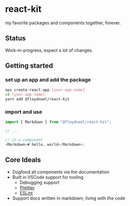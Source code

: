 # react-kit

my favorite packages and components together, forever.

## Status

Work-in-progress, expect a lot of changes.

## Getting started

### set up an app and add the package

```sh
npx create-react-app [your-app-name]
cd [your-app-name]
yarn add @floydnoel/react-kit
```

### import and use

```js
import { Markdown } from "@floydnoel/react-kit";

// ...

// in a component
<Markdown># hello, world</Markdown>;
```

## Core Ideals

- Dogfood all components via the documentation
- Built in VSCode support for tooling
  - Debugging support
  - [Prettier](prettier.io)
  - [ESLint](eslint.org)
- Support docs written in markdown, living with the code
